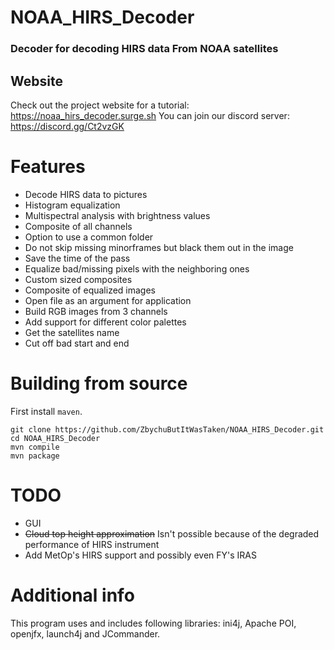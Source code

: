 # NOAA_HIRS_Decoder
### Decoder for decoding HIRS data From NOAA satellites

## Website
Check out the project website for a tutorial: https://noaa_hirs_decoder.surge.sh
You can join our discord server: https://discord.gg/Ct2vzGK

# Features
 - Decode HIRS data to pictures
 - Histogram equalization
 - Multispectral analysis with brightness values
 - Composite of all channels
 - Option to use a common folder
 - Do not skip missing minorframes but black them out in the image
 - Save the time of the pass
 - Equalize bad/missing pixels with the neighboring ones
 - Custom sized composites
 - Composite of equalized images
 - Open file as an argument for application
  - Build RGB images from 3 channels
  - Add support for different color palettes
  - Get the satellites name
  - Cut off bad start and end

# Building from source
First install `maven`.
```
git clone https://github.com/ZbychuButItWasTaken/NOAA_HIRS_Decoder.git
cd NOAA_HIRS_Decoder
mvn compile
mvn package
```

# TODO
 - GUI
 - ~~Cloud top height approximation~~ Isn't possible because of the degraded performance of HIRS instrument
 - Add MetOp's HIRS support and possibly even FY's IRAS

# Additional info
This program uses and includes following libraries: ini4j, Apache POI, openjfx, launch4j and JCommander.

